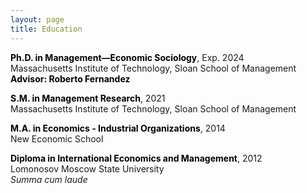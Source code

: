 ```yaml
---
layout: page
title: Education
---
```


<span style="color:#000000"><b>Ph.D. in Management—Economic Sociology</b></span>, Exp. 2024<br>
Massachusetts Institute of Technology, Sloan School of Management <br>
<span style="color:#000000"><b>Advisor: Roberto Fernandez</b></span>

<span style="color:#000000"><b>S.M. in Management Research</b></span>, 2021<br>
Massachusetts Institute of Technology, Sloan School of Management

<span style="color:#000000"><b>M.A. in Economics - Industrial Organizations</b></span>, 2014 <br>
New Economic School <br>

<span style="color:#000000"><b>Diploma in International Economics and Management</b></span>, 2012 <br>
Lomonosov Moscow State University <br>
_Summa cum laude_ <br>

